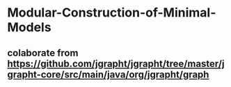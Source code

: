 # Modular-Construction-of-Minimal-Models


## colaborate from https://github.com/jgrapht/jgrapht/tree/master/jgrapht-core/src/main/java/org/jgrapht/graph
